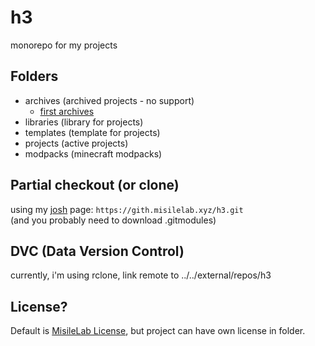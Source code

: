 # h3

monorepo for my projects

## Folders

- archives (archived projects - no support)
  - [first archives](https://github.com/misilelab/h3/commits/9b5fdfdbf22367ecf13ff3332eb74b9f49ff8e75)
- libraries (library for projects)
- templates (template for projects)
- projects (active projects)
- modpacks (minecraft modpacks)

## Partial checkout (or clone)

using my [josh](https://github.com/josh-project/josh) page: `https://gith.misilelab.xyz/h3.git`  
(and you probably need to download .gitmodules)

## DVC (Data Version Control)

currently, i'm using rclone, link remote to ../../external/repos/h3  

## License?

Default is [MisileLab License](LICENSE.md), but project can have own license in folder.
